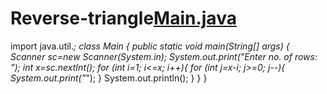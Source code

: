 # Reverse-triangle[Main.java](https://github.com/user-attachments/files/22188619/Main.java)
import java.util.*;
class Main {
    public static void main(String[] args) {
       Scanner sc=new Scanner(System.in);
		System.out.print("Enter no. of rows: ");
		int x=sc.nextInt();
		for (int i=1; i<=x; i++){
			for (int j=x-i; j>=0; j--){
				System.out.print("*");
			}
			System.out.println();
		}
    }
}
